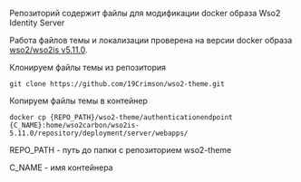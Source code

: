 Репозиторий содержит файлы для модификации docker образа Wso2 Identity Server

Работа файлов темы и локализации проверена на версии docker образа [wso2/wso2is v5.11.0]([[https://duckduckgo.com](https://hub.docker.com/layers/wso2/wso2is/5.11.0/images/sha256-d58d6dc1cda8d93667af3ee2a7c9c81ab1208f8c7529133b54b353f280497ec2?context=explore)]).

Клонируем файлы темы из репозитория

```git clone https://github.com/19Crimson/wso2-theme.git```

Копируем файлы темы в контейнер

```docker cp {REPO_PATH}/wso2-theme/authenticationendpoint {C_NAME}:home/wso2carbon/wso2is-5.11.0/repository/deployment/server/webapps/```

REPO_PATH - путь до папки с репозиторием wso2-theme

C_NAME - имя контейнера
